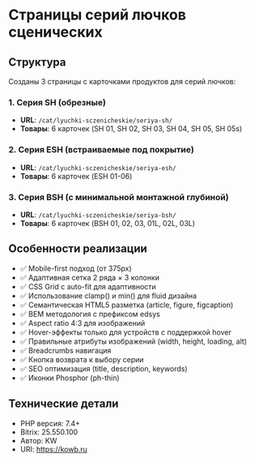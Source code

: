 # Страницы серий лючков сценических

## Структура

Созданы 3 страницы с карточками продуктов для серий лючков:

### 1. Серия SH (обрезные)
- **URL**: `/cat/lyuchki-sczenicheskie/seriya-sh/`
- **Товары**: 6 карточек (SH 01, SH 02, SH 03, SH 04, SH 05, SH 05s)

### 2. Серия ESH (встраиваемые под покрытие)
- **URL**: `/cat/lyuchki-sczenicheskie/seriya-esh/`
- **Товары**: 6 карточек (ESH 01-06)

### 3. Серия BSH (с минимальной монтажной глубиной)
- **URL**: `/cat/lyuchki-sczenicheskie/seriya-bsh/`
- **Товары**: 6 карточек (BSH 01, 02, 03, 01L, 02L, 03L)

## Особенности реализации

- ✅ Mobile-first подход (от 375px)
- ✅ Адаптивная сетка 2 ряда × 3 колонки
- ✅ CSS Grid с auto-fit для адаптивности
- ✅ Использование clamp() и min() для fluid дизайна
- ✅ Семантическая HTML5 разметка (article, figure, figcaption)
- ✅ BEM методология с префиксом edsys
- ✅ Aspect ratio 4:3 для изображений
- ✅ Hover-эффекты только для устройств с поддержкой hover
- ✅ Правильные атрибуты изображений (width, height, loading, alt)
- ✅ Breadcrumbs навигация
- ✅ Кнопка возврата к выбору серии
- ✅ SEO оптимизация (title, description, keywords)
- ✅ Иконки Phosphor (ph-thin)

## Технические детали

- PHP версия: 7.4+
- Bitrix: 25.550.100
- Автор: KW
- URI: https://kowb.ru
